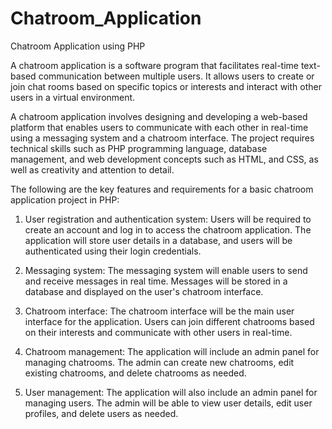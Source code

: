 # Chatroom_Application
Chatroom Application using PHP

A chatroom application is a software program that facilitates real-time text-based communication between multiple users. It allows users to create or join chat rooms based on specific topics or interests and interact with other users in a virtual environment.

A chatroom application involves designing and developing a web-based platform that enables users to communicate with each other in real-time using a messaging system and a chatroom interface. The project requires technical skills such as PHP programming language, database management, and web development concepts such as HTML, and CSS, as well as creativity and attention to detail.

The following are the key features and requirements for a basic chatroom application project in PHP:

1. User registration and authentication system:
Users will be required to create an account and log in to access the chatroom application. The application will store user details in a database, and users will be authenticated using their login credentials.

3. Messaging system:
The messaging system will enable users to send and receive messages in real time. Messages will be stored in a database and displayed on the user's chatroom interface.

4. Chatroom interface:
The chatroom interface will be the main user interface for the application. Users can join different chatrooms based on their interests and communicate with other users in real-time.

6. Chatroom management:
The application will include an admin panel for managing chatrooms. The admin can create new chatrooms, edit existing chatrooms, and delete chatrooms as needed.

7. User management:
The application will also include an admin panel for managing users. The admin will be able to view user details, edit user profiles, and delete users as needed.

